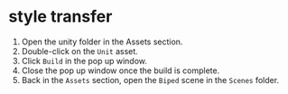 # style transfer

1. Open the unity folder in the Assets section. 
2. Double-click on the `Unit` asset.
3. Click `Build` in the pop up window. 
4. Close the pop up window once the build is complete.
5. Back in the `Assets` section, open the `Biped` scene in the `Scenes` folder.
